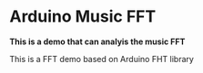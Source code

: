 # Arduino Music FFT
**This is a demo that can analyis the music FFT**

This is a FFT demo based on Arduino FHT library

